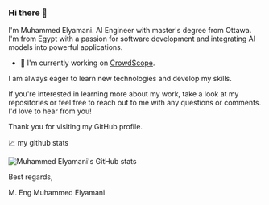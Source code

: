 ### Hi there 👋

<!--
**WikiGenius/WikiGenius** is a ✨ _special_ ✨ repository because its `README.md` (this file) appears on your GitHub profile.

Here are some ideas to get you started:

- 🔭 I’m currently working on ...
- 🌱 I’m currently learning ...
- 👯 I’m looking to collaborate on ...
- 🤔 I’m looking for help with ...
- 💬 Ask me about ...
- 📫 How to reach me: ...
- 😄 Pronouns: ...
- ⚡ Fun fact: ...
-->



I'm Muhammed Elyamani. AI Engineer with master's degree from Ottawa. I'm from Egypt with a passion for software development and integrating AI models into powerful applications.

- 🔭 I'm currently working on [CrowdScope](https://github.com/WikiGenius/CrowdScope.git).

I am always eager to learn new technologies and develop my skills.

If you're interested in learning more about my work, take a look at my repositories or feel free to reach out to me with any questions or comments. I'd love to hear from you!

Thank you for visiting my GitHub profile.

📈 my github stats

![Muhammed Elyamani's GitHub stats](https://github-readme-stats.vercel.app/api?username=WikiGenius&count_private=true)

Best regards,

M. Eng Muhammed Elyamani
